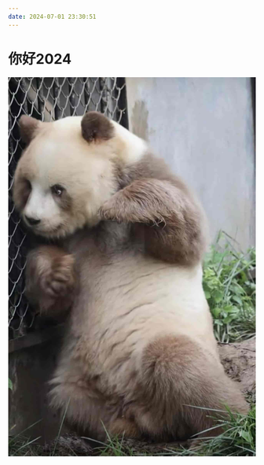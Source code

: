 ```yaml
---
date: 2024-07-01 23:30:51
---
```

# 你好2024

![9261702101839_.pic](assets/9261702101839_.pic.jpg)

<gitalk/>